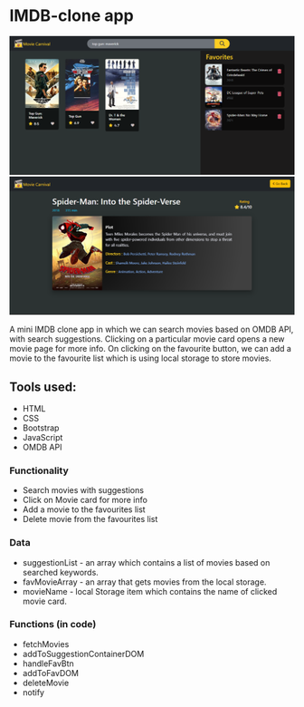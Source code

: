 # IMDB-clone app

![](images/home_page.png)
![](images/movie_page.png)

A mini IMDB clone app in which we can search movies based on OMDB API, with search suggestions.
Clicking on a particular movie card opens a new movie page for more info.
On clicking on the favourite button, we can add a movie to the favourite list which is using local storage to store movies.

## Tools used:

- HTML
- CSS
- Bootstrap
- JavaScript
- OMDB API

### Functionality

- Search movies with suggestions
- Click on Movie card for more info
- Add a movie to the favourites list
- Delete movie from the favourites list

### Data

- suggestionList - an array which contains a list of movies based on searched keywords.
- favMovieArray - an array that gets movies from the local storage.
- movieName - local Storage item which contains the name of clicked movie card.

### Functions (in code)

- fetchMovies
- addToSuggestionContainerDOM
- handleFavBtn
- addToFavDOM
- deleteMovie
- notify
